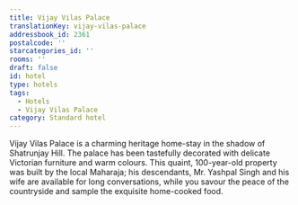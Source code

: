 ```yaml
---
title: Vijay Vilas Palace
translationKey: vijay-vilas-palace
addressbook_id: 2361
postalcode: ''
starcategories_id: ''
rooms: ''
draft: false
id: hotel
type: hotels
tags:
  - Hotels
  - Vijay Vilas Palace
category: Standard hotel
---
```

Vijay Vilas Palace is a charming heritage home-stay in the shadow of Shatrunjay Hill. The palace has been tastefully decorated with delicate Victorian furniture and warm colours. This quaint, 100-year-old property was built by the local Maharaja; his descendants, Mr. Yashpal Singh and his wife are available for long conversations, while you savour the peace of the countryside and sample the exquisite home-cooked food.